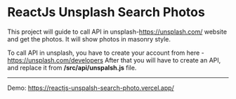 # ReactJs Unsplash Search Photos

This project will guide to call API in unsplash-https://unsplash.com/ website and get the photos. It will show photos in masonry style.

To call API in unsplash, you have to create your account from here - https://unsplash.com/developers
After that you will have to create an API, and replace it from **/src/api/unspalsh.js** file.

***

Demo: https://reactjs-unspalsh-search-photo.vercel.app/
